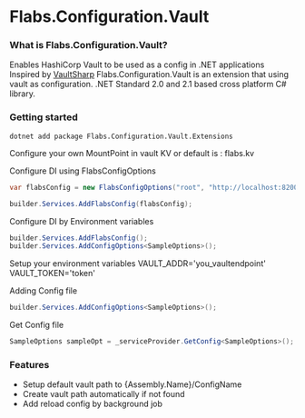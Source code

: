 # Flabs.Configuration.Vault

### What is Flabs.Configuration.Vault?
Enables HashiCorp Vault to be used as a config in .NET applications
Inspired by [VaultSharp](https://github.com/rajanadar/VaultSharp) 
Flabs.Configuration.Vault is an extension that using vault as configuration. 
.NET Standard 2.0 and 2.1 based cross platform C# library.

### Getting started

`dotnet add package Flabs.Configuration.Vault.Extensions`

Configure your own MountPoint in vault KV or default is : flabs.kv

Configure DI using FlabsConfigOptions
```csharp
var flabsConfig = new FlabsConfigOptions("root", "http://localhost:8200/");

builder.Services.AddFlabsConfig(flabsConfig);
```

Configure DI by Environment variables
```csharp
builder.Services.AddFlabsConfig();
builder.Services.AddConfigOptions<SampleOptions>();
```
Setup your environment variables 
VAULT_ADDR='you_vaultendpoint'
VAULT_TOKEN='token'

Adding Config file
```csharp
builder.Services.AddConfigOptions<SampleOptions>();
```

Get Config file
```csharp
SampleOptions sampleOpt = _serviceProvider.GetConfig<SampleOptions>();
```


### Features
* Setup default vault path to {Assembly.Name}/ConfigName
* Create vault path automatically if not found
* Add reload config by background job
